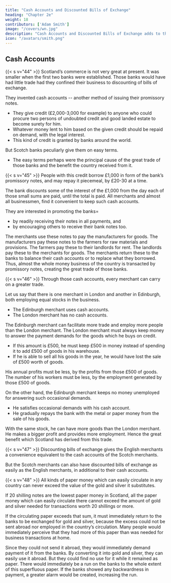 ```yaml
---
title: "Cash Accounts and Discounted Bills of Exchange"
heading: "Chapter 2e"
weight: 18
contributors: ['Adam Smith']
image: "/covers/wn.jpg"
description: "Cash Accounts and Discounted Bills of Exchange adds to the circulation of value"
icon: "/avatars/smith.png"
---
```




## Cash Accounts

{{< s v="44" >}} Scotland’s commerce is not very great at present. It was smaller when the first two banks were established. Those banks would have had little trade had they confined their business to discounting of bills of exchange.

They invented cash accounts -- another method of issuing their promissory notes.
- They give credit (£2,000-3,000 for example) to anyone who could procure two persons of undoubted credit and good landed estate to become surety for him.
- Whatever money lent to him based on the given credit should be repaid on demand, with the legal interest.
- This kind of credit is granted by banks around the world.

But Scotch banks peculiarly give them on easy terms.
- The easy terms perhaps were the principal cause of the great trade of those banks and the benefit the country received from it.


{{< s v="45" >}} People with this credit borrow £1,000 in form of the bank’s promissory notes, and may repay it piecemeal, by £20-30 at a time.

The bank discounts some of the interest of the £1,000 from the day each of those small sums are paid, until the total is paid.
All merchants and almost all businessmen, find it convenient to keep such cash accounts.

They are interested in promoting the banks= 
- by readily receiving their notes in all payments, and
- by encouraging others to receive their bank notes too.

The merchants use these notes to pay the manufacturers for goods.
The manufacturers pay these notes to the farmers for raw materials and provisions.
The farmers pay these to their landlords for rent.
The landlords pay these to the merchants for goods.
The merchants return these to the banks to balance their cash accounts or to replace what they borrowed.
Thus, almost the whole money business of the country is transacted by promissory notes, creating the great trade of those banks.


{{< s v="46" >}} Through those cash accounts, every merchant can carry on a greater trade.

Let us say that there is one merchant in London and another in Edinburgh, both employing equal stocks in the business.
- The Edinburgh merchant uses cash accounts.
- The London merchant has no cash accounts.

The Edinburgh merchant can facilitate more trade and employ more people than the London merchant.
The London merchant must always keep money to answer the payment demands for the goods which he buys on credit.
- If this amount is £500, he must keep £500 in money instead of spending it to add £500 of goods in his warehouse.
- If he is able to sell all his goods in the year, he would have lost the sale of £500 worth of goods.

His annual profits must be less, by the profits from those £500 of goods.
The number of his workers must be less, by the employment generated by those £500 of goods.

On the other hand, the Edinburgh merchant keeps no money unemployed for answering such occasional demands.
- He satisfies occasional demands with his cash account.
- He gradually repays the bank with the metal or paper money from the sale of his goods.

With the same stock, he can have more goods than the London merchant.
He makes a bigger profit and provides more employment.
Hence the great benefit which Scotland has derived from this trade.


{{< s v="47" >}} Discounting bills of exchange gives the English merchants a convenience equivalent to the cash accounts of the Scotch merchants.

But the Scotch merchants can also have discounted bills of exchange as easily as the English merchants, in additional to their cash accounts.

{{< s v="48" >}} All kinds of paper money which can easily circulate in any country can never exceed the value of the gold and silver it substitutes.

If 20 shilling notes are the lowest paper money in Scotland, all the paper money which can easily circulate there cannot exceed the amount of gold and silver needed for transactions worth 20 shillings or more.

If the circulating paper exceeds that sum, it must immediately return to the banks to be exchanged for gold and silver, because the excess could not be sent abroad nor employed in the country’s circulation.
Many people would immediately perceive that they had more of this paper than was needed for business transactions at home.

Since they could not send it abroad, they would immediately demand payment of it from the banks.
By converting it into gold and silver, they can easily use it abroad.
But they could find no use for it while it remained as paper.
There would immediately be a run on the banks to the whole extent of this superfluous paper.
If the banks showed any backwardness in payment, a greater alarm would be created, increasing the run.
